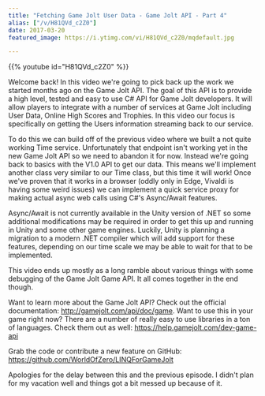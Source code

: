 ```yaml
---
title: "Fetching Game Jolt User Data - Game Jolt API - Part 4"
alias: ["/v/H81QVd_c2Z0"]
date: 2017-03-20
featured_image: https://i.ytimg.com/vi/H81QVd_c2Z0/mqdefault.jpg

---
```


{{% youtube id="H81QVd_c2Z0" %}}

Welcome back! In this video we're going to pick back up the work we started months ago on the Game Jolt API. The goal of this API is to provide a high level, tested and easy to use C# API for Game Jolt developers. It will allow players to integrate with a number of services at Game Jolt including User Data, Online High Scores and Trophies. In this video our focus is specifically on getting the Users information streaming back to our service.

To do this we can build off of the previous video where we built a not quite working Time service. Unfortunately that endpoint isn't working yet in the new Game Jolt API so we need to abandon it for now. Instead we're going back to basics with the V1.0 API to get our data. This means we'll implement another class very similar to our Time class, but this time it will work! Once we've proven that it works in a browser (oddly only in Edge, Vivaldi is having some weird issues) we can implement a quick service proxy for making actual async web calls using C#'s Async/Await features.

Async/Await is not currently available in the Unity version of .NET so some additional modifications may be required in order to get this up and running in Unity and some other game engines. Luckily, Unity is planning a migration to a modern .NET compiler which will add support for these features, depending on our time scale we may be able to wait for that to be implemented.

This video ends up mostly as a long ramble about various things with some debugging of the Game Jolt Game API. It all comes together in the end though.

Want to learn more about the Game Jolt API? Check out the official documentation: http://gamejolt.com/api/doc/game. Want to use this in your game right now? There are a number of really easy to use libraries in a ton of languages. Check them out as well: https://help.gamejolt.com/dev-game-api

Grab the code or contribute a new feature on GitHub: https://github.com/WorldOfZero/LINQForGameJolt


Apologies for the delay between this and the previous episode. I didn't plan for my vacation well and things got a bit messed up because of it.
